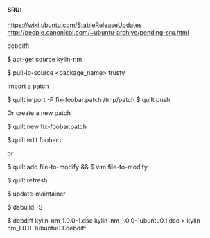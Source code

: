 #### SRU:

https://wiki.ubuntu.com/StableReleaseUpdates
http://people.canonical.com/~ubuntu-archive/pending-sru.html



debdiff:

$ apt-get source kylin-nm

$ pull-lp-source <package_name> trusty

Import a patch

$ quilt import -P fix-foobar.patch /tmp/patch
$ quilt push

Or create a new patch

$ quilt new fix-foobar.patch

$ quilt edit foobar.c

or

$ quilt add file-to-modify  && $ vim file-to-modify

$ quilt refresh



$ update-maintainer



$ debuild -S

$ debdiff kylin-nm_1.0.0-1.dsc kylin-nm_1.0.0-1ubuntu0.1.dsc > kylin-nm_1.0.0-1ubuntu0.1.debdiff